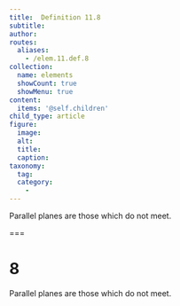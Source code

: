 ```yaml
---
title:  Definition 11.8
subtitle: 
author:
routes:
  aliases:
    - /elem.11.def.8
collection:
  name: elements
  showCount: true
  showMenu: true
content:
  items: '@self.children'
child_type: article
figure:
  image:
  alt:
  title:
  caption:
taxonomy:
  tag:
  category:
    - 
---
```


<p><hi rend="bold">Parallel planes</hi> are those which do not meet.</p>

===

<h1>8</h1>
<p><span class="bold">Parallel planes</span> are those which do not meet.</p>
